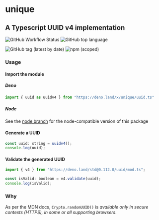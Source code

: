 # unique

## A Typescript UUID v4 implementation

![GitHub Workflow Status](https://img.shields.io/github/workflow/status/ma1ted/uuid/Test)
![GitHub top language](https://img.shields.io/github/languages/top/ma1ted/uuid)

![GitHub tag (latest by date)](https://img.shields.io/github/v/tag/ma1ted/uuid)
![npm (scoped)](https://img.shields.io/npm/v/@malted/unique)

### Usage

#### Import the module

##### Deno
```js
import { uuid as uuidv4 } from "https://deno.land/x/unique/uuid.ts"
```
##### Node
See the [node branch](https://github.com/ma1ted/unique/tree/node) for the node-compatible version of this package


#### Generate a UUID

```js
const uuid: string = uuidv4();
console.log(uuid);
```

#### Validate the generated UUID

```js
import { v4 } from "https://deno.land/std@0.112.0/uuid/mod.ts";

const isValid: boolean = v4.validate(uuid);
console.log(isValid);
```

### Why

As per the MDN docs, `Crypto.randomUUID()` is _available only in secure contexts
(HTTPS), in some or all supporting browsers_.

<!--https://wicg.github.io/uuid/#dom-crypto-randomuuid-->
